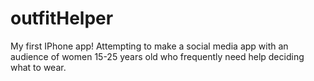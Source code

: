 outfitHelper
============

My first IPhone app! Attempting to make a social media app with an audience of women 15-25 years old who frequently need help deciding what to wear. 
